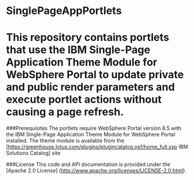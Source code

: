 # SinglePageAppPortlets
This repository contains portlets that use the IBM Single-Page Application Theme Module for WebSphere Portal to update private and public render parameters and execute portlet actions without causing a page refresh.
=====

###Prerequisites
The portlets require WebSphere Portal version 8.5 with the IBM Single-Page Application Theme Module for WebSphere Portal installed. The theme module is available from the [https://greenhouse.lotus.com/plugins/plugincatalog.nsf/home_full.xsp IBM Solutions Catalog] site

###License
This code and API documentation is provided under the [Apache 2.0 License] (http://www.apache.org/licenses/LICENSE-2.0.html). 
